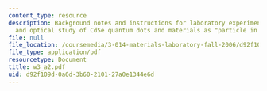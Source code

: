 ```yaml
---
content_type: resource
description: Background notes and instructions for laboratory experiments on synthesis
  and optical study of CdSe quantum dots and materials as "particle in a box" models.
file: null
file_location: /coursemedia/3-014-materials-laboratory-fall-2006/d92f109d0a6d3b60210127a0e1344e6d_w3_a2.pdf
file_type: application/pdf
resourcetype: Document
title: w3_a2.pdf
uid: d92f109d-0a6d-3b60-2101-27a0e1344e6d
---
```

